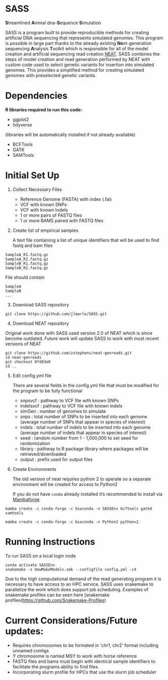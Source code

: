 # SASS

**S**treamlined **A**nimal dna-**S**equence **S**imulation

SASS is a program built to provide reproducible methods for creating artificial DNA sequencing that represents simulated genomes. This program is possible in large part thanks to the already existing **Ne**xt-generation sequencing **A**nalysis **T**oolkit which is responsible for all of the model creation and artificial sequencing read creation [NEAT](https://github.com/zstephens/neat-genreads). SASS combines the steps of model creation and read generation performed by NEAT with custom code used to select genetic variants for insertion into simulated genomes. This provides a simplified method for creating simulated genomes with preselected genetic variants. 

# Dependencies

**R libraries required to run this code:**
- ggplot2
- tidyverse

(libraries will be automatically installed if not already available)

- BCFTools
- GATK
- SAMTools

# Initial Set Up

1. Collect Necessary Files

	- Reference Genome (FASTA) with index (.fai)
	- VCF with known SNPs
	- VCF with known Indels
	- 1 or more pairs of FASTQ files
	- 1 or more BAMS paired with FASTQ files

2. Create list of empirical samples

	A text file containing a list of unique identifiers that will be used to find fastq and bam files

```
SampleA_R1.fastq.gz
SampleA_R2.fastq.gz
SampleB_R1.fastq.gz
SampleB_R2.fastq.gz
```

File should contain

```
SampleA
SampleB
...
```

3. Download SASS repository

```
git clone https://github.com/jlmarlo/SASS.git
```

4. Download NEAT repository

Original work done with SASS used version 2.0 of NEAT which is since become outdated. Future work will update SASS to work with most recent versions of NEAT

```
git clone https://github.com/zstephens/neat-genreads.git
cd neat-genreads
git checkout 8fd83e0
cd ..
```

5. Edit config.yml file

	There are several fields in the config.yml file that must be modified for the program to be fully functional

	- snpsvcf : pathway to VCF file with known SNPs
	- indelsvcf : pathway to VCF file with known indels
	- simGen : number of genomes to simulate
	- snps : total number of SNPs to be inserted into each genome (average number of SNPs that appear in species of interest)
	- indels : total number of indels to be inserted into each genome (average number of indels that appear in species of interest)
	- seed : random number from 1 - 1,000,000 to set seed for randomization
	- library : pathway to R package library where packages will be retrieved/downloaded
	- output : prefix used for output files

6. Create Environments

	The old version of neat requires python 2 to operate so a separate environment will be created for access to Python2

	If you do not have `conda` already installed it’s recommended to install via [Mambaforge](https://github.com/conda-forge/miniforge#mambaforge).

```
mamba create -c conda-forge -c bioconda -n SASSEnv bcftools gatk4 samtools

mamba create -c conda-forge -c bioconda -n Python2 python=2
```
# Running Instructions
To run SASS on a local login node 
```
conda activate SASSEnv
snakemake -s HowMakeModels.smk --configfile config.yml -c4
```

Due to the high computational demand of the read generating program it is necessary to have access to an HPC service. SASS uses snakemake to parallelize the work which does support job scheduling. Examples of snakemake profiles can be seen here [snakemake profiles(https://github.com/Snakemake-Profiles)

# Current Considerations/Future updates:
- Requires chromosomes to be formated in 'chr1, chr2' format including unnamed contigs
- Y chromosome is named MSY to work with horse reference 
- FASTQ files and bams must begin with identical sample identifiers to facilitate the programs ability to find files. 
- Incorporating slurm profile for HPCs that use the slurm job scheduler
